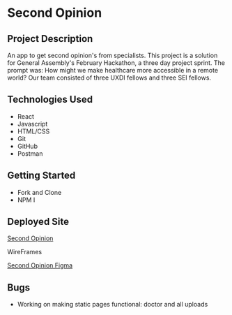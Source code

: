 # Second Opinion

## Project Description

An app to get second opinion's from specialists. This project is a solution for General Assembly's February Hackathon, a three day project sprint. The prompt was: How might we make healthcare more accessible in a remote world? Our team consisted of three UXDI fellows and three SEI fellows.

## Technologies Used

- React
- Javascript
- HTML/CSS
- Git
- GitHub
- Postman

## Getting Started

- Fork and Clone
- NPM I

## Deployed Site

[Second Opinion](https://second-opinion.netlify.app/)

WireFrames

[Second Opinion Figma](https://www.figma.com/file/gDTcG1LilVlZk4KwndJCgM/2nd-Opinion?node-id=0%3A1)

## Bugs
 
 - Working on making static pages functional: doctor and all uploads